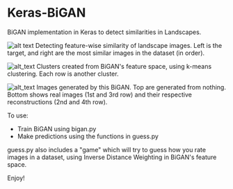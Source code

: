 # Keras-BiGAN
BiGAN implementation in Keras to detect similarities in Landscapes.


![alt text](https://i.imgur.com/owXSkXf.png)
Detecting feature-wise similarity of landscape images.
Left is the target, and right are the most similar images in the dataset (in order).


![alt_text](https://i.imgur.com/wgiKuiK.png)
Clusters created from BiGAN's feature space, using k-means clustering. Each row is another cluster.


![alt_text](https://i.imgur.com/lcUzGZk.png)
Images generated by this BiGAN.
Top are generated from nothing. Bottom shows real images (1st and 3rd row) and their respective reconstructions (2nd and 4th row).


To use:
- Train BiGAN using bigan.py
- Make predictions using the functions in guess.py

guess.py also includes a "game" which will try to guess how you rate images in a dataset, using Inverse Distance Weighting in BiGAN's feature space.

Enjoy!
